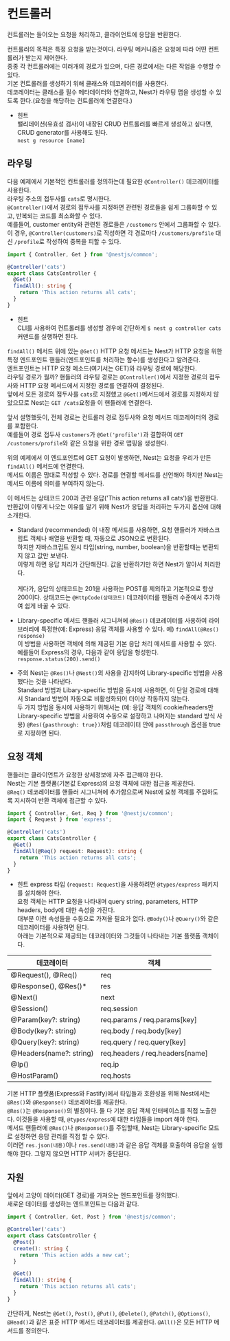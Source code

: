 # 컨트롤러

컨트롤러는 들어오는 요청을 처리하고, 클라이언트에 응답을 반환한다.

컨트롤러의 목적은 특정 요청을 받는것이다. 라우팅 메커니즘은 요청에 따라 어떤 컨트롤러가 받는지 제어한다.<br>
종종 각 컨트롤러에는 여러개의 경로가 있으며, 다른 경로에서는 다른 작업을 수행할 수 있다.
<br>
기본 컨트롤러를 생성하기 위해 클래스와 데코레이터를 사용한다. <br>데코레이터는 클래스를 필수 메타데이터와 연결하고, Nest가 라우팅 맵을 생성할 수 있도록 한다.(요청을 해당하는 컨트롤러에 연결한다.)

- 힌트<br>
  밸리데이션(유효성 검사)이 내장된 CRUD 컨트롤러를 빠르게 생성하고 싶다면, CRUD generator를 사용해도 된다.<br>
  `nest g resource [name]`

## 라우팅

다음 예제에서 기본적인 컨트롤러를 정의하는데 필요한 `@Controller()` 데코레이터를 사용한다.<br> 라우팅 주소의 접두사를 `cats`로 명시한다.<br> `@Controller()`에서 경로의 접두사를 지정하면 관련된 경로들을 쉽게 그룹화할 수 있고, 반복되는 코드를 최소화할 수 있다.<br> 예를들어, customer entity와 관련된 경로들은 `/customers` 안에서 그룹화할 수 있다.<br> 이 경우, `@Controller(customers)`로 작성하면 각 경로마다 `/customers/profile` 대신 `/profile`로 작성하여 중복을 피할 수 있다.

```ts
import { Controller, Get } from '@nestjs/common';

@Controller('cats')
export class CatsController {
  @Get()
  findAll(): string {
    return 'This action returns all cats';
  }
}
```

- 힌트<br>
  CLI를 사용하여 컨트롤러를 생성할 경우에 간단하게 `$ nest g controller cats` 커맨드를 실행하면 된다.

`findAll()` 메서드 위에 있는 `@Get()` HTTP 요청 메서드는 Nest가 HTTP 요청을 위한 특정 엔드포인트 핸들러(엔드포인트를 처리하는 함수)를 생성한다고 알려준다.<br> 엔트포인트는 HTTP 요청 메소드(여기서는 GET)와 라우팅 경로에 해당한다.<br> 라우팅 경로가 뭘까? 핸들러의 라우팅 경로는 `@Controller()`에서 지정한 경로의 접두사와 HTTP 요청 메서드에서 지정한 경로를 연결하여 결정된다.<br> 앞에서 모든 경로의 접두사를 `cats`로 지정했고 `@Get()`메서드에서 경로를 지정하지 않았으므로 Nest는 `GET /cats`요청을 이 핸들러에 연결한다.

앞서 설명했듯이, 전체 경로는 컨트롤러 경로 접두사와 요청 메서드 데코레이터의 경로를 포함한다.<br> 예를들어 경로 접두사 `customers`가 `@Get('profile')`과 결합하여 `GET /customers/profile`와 같은 요청을 위한 경로 맵핑을 생성한다.

위의 예제에서 이 엔드포인트에 GET 요청이 발생하면, Nest는 요청을 우리가 만든 `findAll()` 메서드에 연결한다.<br> 메서드 이름은 맘대로 작성할 수 있다. 경로를 연결할 메서드를 선언해야 하지만 Nest는 메서드 이름에 의미를 부여하지 않는다.

이 메서드는 상태코드 200과 관련 응답('This action returns all cats')을 반환한다. <br>
반환값이 이렇게 나오는 이유를 알기 위해 Nest가 응답을 처리하는 두가지 옵션에 대해 소개한다.

- Standard (recommended)
  이 내장 메서드를 사용하면, 요청 핸들러가 자바스크립트 객체나 배열을 반환할 때, 자동으로 JSON으로 변환된다. <br> 하지만 자바스크립트 원시 타입(string, number, boolean)을 반환할때는 변환되지 않고 값만 보낸다. <br>이렇게 하면 응답 처리가 간단해진다. 값을 반환하기만 하면 Nest가 알아서 처리한다.<br><br>
  게다가, 응답의 상태코드는 201을 사용하는 POST를 제외하고 기본적으로 항상 200이다. 상태코드는 `@HttpCode(상태코드)` 데코레이터를 핸들러 수준에서 추가하여 쉽게 바꿀 수 있다.

- Library-specific
  메서드 핸들러 시그니쳐에 `@Res()` 데코레이터를 사용하여 라이브러리에 특정한(예: Express) 응답 객체를 사용할 수 있다. 예) `findAll(@Res() response)` <br> 이 방법을 사용하면 객체에 의해 제공된 기본 응답 처리 메서드를 사용할 수 있다.<br> 예를들어 Express의 경우, 다음과 같이 응답을 형성한다. `response.status(200).send()`

- 주의
  Nest는 `@Res()`나 `@Nest()`의 사용을 감지하여 Library-specific 방법을 사용했다는 것을 나타낸다.<br> Standard 방법과 Libary-specific 방법을 동시에 사용하면, 이 단일 경로에 대해서 Standard 방법이 자동으로 비활성화되어 더이상 작동하지 않는다.<br> 두 가지 방법을 동시에 사용하기 위해서는 (예: 응답 객체의 cookie/headers만 Library-specific 방법을 사용하여 수동으로 설정하고 나머지는 standard 방식 사용) `@Res({pasthrough: true})`처럼 데코레이터 안에 `passthrough` 옵션을 true로 지정하면 된다.

## 요청 객체

핸들러는 클라이언트가 요청한 상세정보에 자주 접근해야 한다.<br> Nest는 기본 플랫폼(기본값 Express)의 요청 객체에 대한 접근을 제공한다.<br> `@Req()` 데코레이터를 핸들러 시그니쳐에 추가함으로써 Nest에 요청 객체를 주입하도록 지시하여 반환 객체에 접근할 수 있다.

```ts
import { Controller, Get, Req } from '@nestjs/common';
import { Request } from 'express';

@Controller('cats')
export class CatsController {
  @Get()
  findAll(@Req() request: Request): string {
    return 'This action returns all cats';
  }
}
```

- 힌트
  express 타입 (`request: Request`)을 사용하려면 `@types/express` 패키지를 설치해야 한다.<br>
  요청 객체는 HTTP 요청을 나타내며 query string, parameters, HTTP headers, body에 대한 속성을 가진다.<br> 대부분 이런 속성들을 수동으로 가져올 필요가 없다. `@Body()`나 `@Query()`와 같은 데코레이터를 사용하면 된다.<br> 아래는 기본적으로 제공되는 데코레이터와 그것들이 나타내는 기본 플랫폼 객체이다.

| 데코레이터              | 객체                            |
| ----------------------- | ------------------------------- |
| @Request(), @Req()      | req                             |
| @Response(), @Res()\*   | res                             |
| @Next()                 | next                            |
| @Session()              | req.session                     |
| @Param(key?: string)    | req.params / req.params[key]    |
| @Body(key?: string)     | req.body / req.body[key]        |
| @Query(key?: string)    | req.query / req.query[key]      |
| @Headers(name?: string) | req.headers / req.headers[name] |
| @Ip()                   | req.ip                          |
| @HostParam()            | req.hosts                       |

기본 HTTP 플랫폼(Express와 Fastify)에서 타입들과 호환성을 위해 Nest에서는 `@Res()`와 `@Response()` 데코레이터를 제공한다.<br> `@Res()`는 `@Response()`의 별칭이다. 둘 다 기본 응답 객체 인터페이스를 직접 노출한다. 이것들을 사용할 때, `@types/express`에 대한 타입들을 import 해야 한다. <br>
메서드 핸들러에 `@Res()`나 `@Response()`를 주입할때, Nest는 Library-specific 모드로 설정하면 응답 관리를 직접 할 수 있다. <br>이러면 `res.json(내용)`이나 `res.send(내용)`과 같은 응답 객체를 호출하여 응답을 실행해야 한다. 그렇지 않으면 HTTP 서버가 중단된다.

## 자원

앞에서 고양이 데이터(GET 경로)를 가져오는 엔드포인트를 정의했다. <br> 새로운 데이터를 생성하는 엔드포인트는 다음과 같다.

```ts
import { Controller, Get, Post } from '@nestjs/common';

@Controller('cats')
export class CatsController {
  @Post()
  create(): string {
    return 'This action adds a new cat';
  }

  @Get()
  findAll(): string {
    return 'This action returns all cats';
  }
}
```

간단하게, Nest는 `@Get()`, `Post()`, `@Put()`, `@Delete()`, `@Patch()`, `@Options()`, `@Head()`과 같은 표준 HTTP 메서드 데코레이터를 제공한다. `@All()`은 모든 HTTP 메서드를 정의한다.
